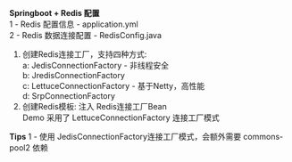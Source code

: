 **Springboot + Redis 配置**  
1 - Redis 配置信息 - application.yml  
2 - Redis 数据连接配置 - RedisConfig.java  
 1) 创建Redis连接工厂，支持四种方式:  
        a: JedisConnectionFactory - 非线程安全  
        b: JredisConnectionFactory  
        c: LettuceConnectionFactory - 基于Netty，高性能  
        d: SrpConnectionFactory  
 2) 创建Redis模板: 注入 Redis连接工厂Bean  
Demo 采用了  LettuceConnectionFactory 连接工厂模式

**Tips**
1 - 使用 JedisConnectionFactory连接工厂模式，会额外需要 commons-pool2 依赖
    
